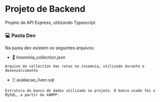 # Projeto de Backend

Projeto de API Express, utilizando Typescript.

### 💻 Pasta Dev

Na pasta dev existem os seguintes arquivos:

* 📜 Insomnia_collection.json 

```
Arquivo da collection das rotas no insomnia, utilizado durante o desenvolvimento
```

* 🗄 avaliacao_liven.sql

```
Estrutura do banco de dados utilizado no projeto. O banco usado foi o MySQL, a partir do XAMPP.
```
